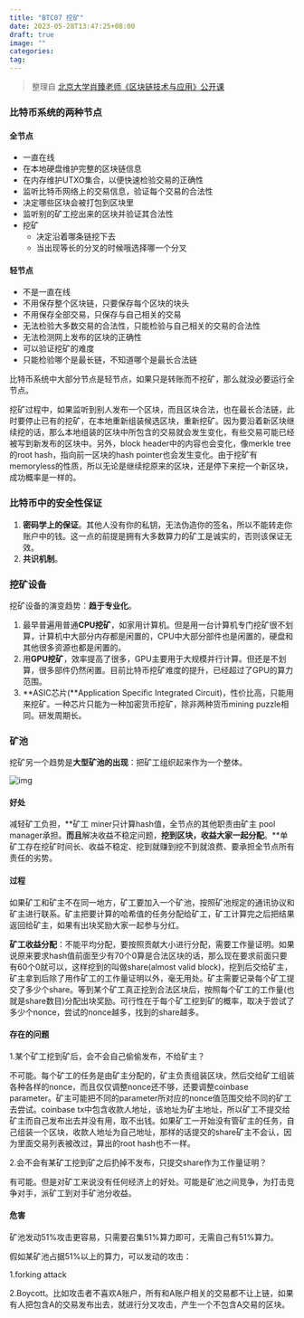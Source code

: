 ```yaml
---
title: "BTC07 挖矿"
date: 2023-05-28T13:47:25+08:00
draft: true
image: ""
categories: 
tag:
---
```


> 整理自 [北京大学肖臻老师《区块链技术与应用》公开课](https://www.bilibili.com/video/BV1Vt411X7JF?from=search&seid=14488407572640514229)

### 比特币系统的两种节点

#### 全节点

* 一直在线
* 在本地硬盘维护完整的区块链信息
* 在内存维护UTXO集合，以便快速检验交易的正确性
* 监听比特币网络上的交易信息，验证每个交易的合法性
* 决定哪些区块会被打包到区块里
* 监听别的矿工挖出来的区块并验证其合法性
* 挖矿
  * 决定沿着哪条链挖下去
  * 当出现等长的分叉的时候哦选择哪一个分叉



#### 轻节点

* 不是一直在线
* 不用保存整个区块链，只要保存每个区块的块头
* 不用保存全部交易，只保存与自己相关的交易
* 无法检验大多数交易的合法性，只能检验与自己相关的交易的合法性
* 无法检测网上发布的区块的正确性
* 可以验证挖矿的难度
* 只能检验哪个是最长链，不知道哪个是最长合法链



比特币系统中大部分节点是轻节点，如果只是转账而不挖矿，那么就没必要运行全节点。

挖矿过程中，如果监听到别人发布一个区块，而且区块合法，也在最长合法链，此时要停止已有的挖矿，在本地重新组装候选区块，重新挖矿。因为要沿着新区块继续挖的话，那么本地组装的区块中所包含的交易就会发生变化，有些交易可能已经被写到新发布的区块中。另外，block header中的内容也会变化，像merkle tree的root hash，指向前一区块的hash pointer也会发生变化。由于挖矿有memoryless的性质，所以无论是继续挖原来的区块，还是停下来挖一个新区块，成功概率是一样的。



### 比特币中的安全性保证

1. **密码学上的保证**。其他人没有你的私钥，无法伪造你的签名，所以不能转走你账户中的钱。这一点的前提是拥有大多数算力的矿工是诚实的，否则该保证无效。
2. **共识机制**。

### 挖矿设备

挖矿设备的演变趋势：**趋于专业化**。

1. 最早普遍用普通**CPU挖矿**，如家用计算机。但是用一台计算机专门挖矿很不划算，计算机中大部分内存都是闲置的，CPU中大部分部件也是闲置的，硬盘和其他很多资源也都是闲置的。
2. 用**GPU挖矿**，效率提高了很多，GPU主要用于大规模并行计算。但还是不划算，很多部件仍然闲置。目前比特币挖矿难度的提升，已经超过了GPU的算力范围。 
3. **ASIC芯片(**Application Specific Integrated Circuit)，性价比高，只能用来挖矿。一种芯片只能为一种加密货币挖矿，除非两种货币mining puzzle相同。研发周期长。

### 矿池

挖矿另一个趋势是**大型矿池的出现**：把矿工组织起来作为一个整体。

![img](https://gitee.com//tiansir-wg/blogimg/raw/master/imgs/20200608174330.png)

#### **好处**

减轻矿工负担，**矿工 miner只计算hash值，全节点的其他职责由矿主 pool manager承担。**而且**解决收益不稳定问题，**挖到区块，收益大家一起分配**。**单矿工存在挖矿时间长、收益不稳定、挖到就赚到挖不到就浪费、要承担全节点所有责任的劣势。



#### **过程**

如果矿工和矿主不在同一地方，矿工要加入一个矿池，按照矿池规定的通讯协议和矿主进行联系。矿主把要计算的哈希值的任务分配给矿工，矿工计算完之后把结果返回给矿主，如果有出块奖励大家一起参与分红。

**矿工收益分配**：不能平均分配，要按照贡献大小进行分配，需要工作量证明。如果说原来要求hash值前面至少有70个0算是合法区块的话，那么现在要求前面只要有60个0就可以，这样挖到的叫做share(almost valid block)，挖到后交给矿主，矿主拿到后除了用作矿工的工作量证明以外，毫无用处。矿主需要记录每个矿工提交了多少个share。等到某个矿工真正挖到合法区块后，按照每个矿工的工作量(也就是share数目)分配出块奖励。可行性在于每个矿工挖到矿的概率，取决于尝试了多少个nonce，尝试的nonce越多，找到的share越多。



#### **存在的问题**

1.某个矿工挖到矿后，会不会自己偷偷发布，不给矿主？

不可能。每个矿工的任务是由矿主分配的，矿主负责组装区块，然后交给矿工组装各种各样的nonce，而且仅仅调整nonce还不够，还要调整coinbase parameter。矿主可能把不同的parameter所对应的nonce值范围交给不同的矿工去尝试。coinbase tx中包含收款人地址，该地址为矿主地址，所以矿工不提交给矿主而自己发布出去并没有用，取不出钱。如果矿工一开始没有管矿主的任务，自己组装一个区块，收款人地址为自己地址，那样的话提交的share矿主不会认，因为里面交易列表被改过，算出的root hash也不一样。



2.会不会有某矿工挖到矿之后扔掉不发布，只提交share作为工作量证明？

有可能。但是对矿工来说没有任何经济上的好处。可能是矿池之间竞争，为打击竞争对手，派矿工到对手矿池分收益。


#### 危害

矿池发动51%攻击更容易，只需要召集51%算力即可，无需自己有51%算力。

假如某矿池占据51%以上的算力，可以发动的攻击：

1.forking attack    

2.Boycott。比如攻击者不喜欢A账户，所有和A账户相关的交易都不让上链，如果有人把包含A的交易发布出去，就进行分叉攻击，产生一个不包含A交易的区块。

